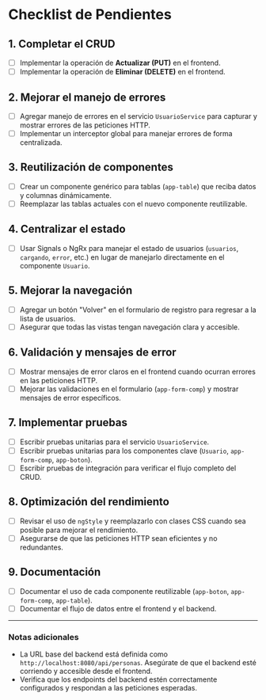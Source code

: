# Checklist de Pendientes

## **1. Completar el CRUD**
- [ ] Implementar la operación de **Actualizar (PUT)** en el frontend.
- [ ] Implementar la operación de **Eliminar (DELETE)** en el frontend.

## **2. Mejorar el manejo de errores**
- [ ] Agregar manejo de errores en el servicio `UsuarioService` para capturar y mostrar errores de las peticiones HTTP.
- [ ] Implementar un interceptor global para manejar errores de forma centralizada.

## **3. Reutilización de componentes**
- [ ] Crear un componente genérico para tablas (`app-table`) que reciba datos y columnas dinámicamente.
- [ ] Reemplazar las tablas actuales con el nuevo componente reutilizable.

## **4. Centralizar el estado**
- [ ] Usar Signals o NgRx para manejar el estado de usuarios (`usuarios`, `cargando`, `error`, etc.) en lugar de manejarlo directamente en el componente `Usuario`.

## **5. Mejorar la navegación**
- [ ] Agregar un botón "Volver" en el formulario de registro para regresar a la lista de usuarios.
- [ ] Asegurar que todas las vistas tengan navegación clara y accesible.

## **6. Validación y mensajes de error**
- [ ] Mostrar mensajes de error claros en el frontend cuando ocurran errores en las peticiones HTTP.
- [ ] Mejorar las validaciones en el formulario (`app-form-comp`) y mostrar mensajes de error específicos.

## **7. Implementar pruebas**
- [ ] Escribir pruebas unitarias para el servicio `UsuarioService`.
- [ ] Escribir pruebas unitarias para los componentes clave (`Usuario`, `app-form-comp`, `app-boton`).
- [ ] Escribir pruebas de integración para verificar el flujo completo del CRUD.

## **8. Optimización del rendimiento**
- [ ] Revisar el uso de `ngStyle` y reemplazarlo con clases CSS cuando sea posible para mejorar el rendimiento.
- [ ] Asegurarse de que las peticiones HTTP sean eficientes y no redundantes.

## **9. Documentación**
- [ ] Documentar el uso de cada componente reutilizable (`app-boton`, `app-form-comp`, `app-table`).
- [ ] Documentar el flujo de datos entre el frontend y el backend.

---

### **Notas adicionales**
- La URL base del backend está definida como `http://localhost:8080/api/personas`. Asegúrate de que el backend esté corriendo y accesible desde el frontend.
- Verifica que los endpoints del backend estén correctamente configurados y respondan a las peticiones esperadas.
